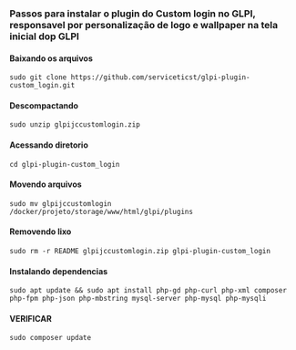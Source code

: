 ### Passos para instalar o plugin do Custom login no GLPI, responsavel por personalização de logo e wallpaper na tela inicial dop GLPI

#### Baixando os arquivos
```
sudo git clone https://github.com/serviceticst/glpi-plugin-custom_login.git
```
#### Descompactando
```
sudo unzip glpijccustomlogin.zip 
```
#### Acessando diretorio
```
cd glpi-plugin-custom_login
```
#### Movendo arquivos
```
sudo mv glpijccustomlogin /docker/projeto/storage/www/html/glpi/plugins
```
#### Removendo lixo
```
sudo rm -r README glpijccustomlogin.zip glpi-plugin-custom_login
```
#### Instalando dependencias
```
sudo apt update && sudo apt install php-gd php-curl php-xml composer php-fpm php-json php-mbstring mysql-server php-mysql php-mysqli
```
#### VERIFICAR
```
sudo composer update
```

